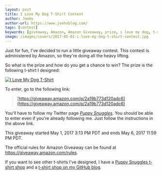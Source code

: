 ```yaml
---
layout: post
title: I Love My Dog T-Shirt Contest
author: JoeHx
author-url: https://www.joehxblog.com/
tags: [contest]
keywords: [giveaway, Amazon, Amazon Giveaway, prize, i love my dog, t-shirt, i love my dog t-shirt]
image: /images/covers/2017-05-01-i-love-my-dog-t-shirt-contest.jpg
---
```


Just for fun, I've decided to run a little giveaway contest. This contest is administered by Amazon, so they're doing all the heavy lifting.

So what is the prize and how do you get a chance to win? The prize is the following t-shirt I designed:

[![I Love My Dog T-Shirt](https://www.puppy-snuggles.com/images/covers/2017-05-01-i-love-my-dog-t-shirt-contest.jpg)](https://www.amazon.com/dp/B06XJD5S56/)

To enter, go to the following link:

> [https://giveaway.amazon.com/p/2a19b773d120adc6](https://giveaway.amazon.com/p/2a19b773d120adc6)

You'll have to follow my Twitter page [*Puppy Snuggles*](https://twitter.com/puppy_snuggles). You should be able to enter even if you're already following me. Just follow the instructions in the above link.

This giveaway started May 1, 2017 3:13 PM PDT and ends May 6, 2017 11:59 PM PDT.

The official rules for Amazon Giveaway can be found at https://giveaway.amazon.com/rules.

If you want to see other t-shirts I've designed, I have a [Puppy Snuggles t-shirt shop](https://www.puppy-snuggles.com/tshirts/) and a [t-shirt shop on my GitHub blog](https://www.joehxblog.com//t-shirts/).
